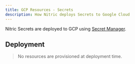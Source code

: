```yaml
---
title: GCP Resources - Secrets
description: How Nitric deploys Secrets to Google Cloud
---
```


Nitric Secrets are deployed to GCP using [Secret Manager](https://cloud.google.com/secret-manager).

## Deployment

> No resources are provisioned at deployment time.
